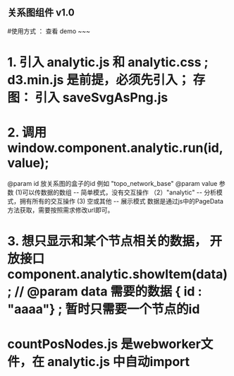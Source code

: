 ## 关系图组件  v1.0

#使用方式 ：  查看 demo ~~~ 
# 1. 引入 analytic.js 和 analytic.css ; d3.min.js 是前提，必须先引入；    存图： 引入 saveSvgAsPng.js

# 2. 调用 window.component.analytic.run(id, value);
@param id 放关系图的盒子的id 例如 "topo_network_base"
@param value 参数 (1)可以传数据的数组 -- 简单模式，没有交互操作 （2）"analytic" -- 分析模式，拥有所有的交互操作 (3) 空或其他 -- 展示模式 数据是通过js中的PageData方法获取，需要按照需求修改url即可。

# 3. 想只显示和某个节点相关的数据， 开放接口 component.analytic.showItem(data);  // @param data 需要的数据  { id : "aaaa"} ;  暂时只需要一个节点的id 

# countPosNodes.js  是webworker文件，在 analytic.js 中自动import